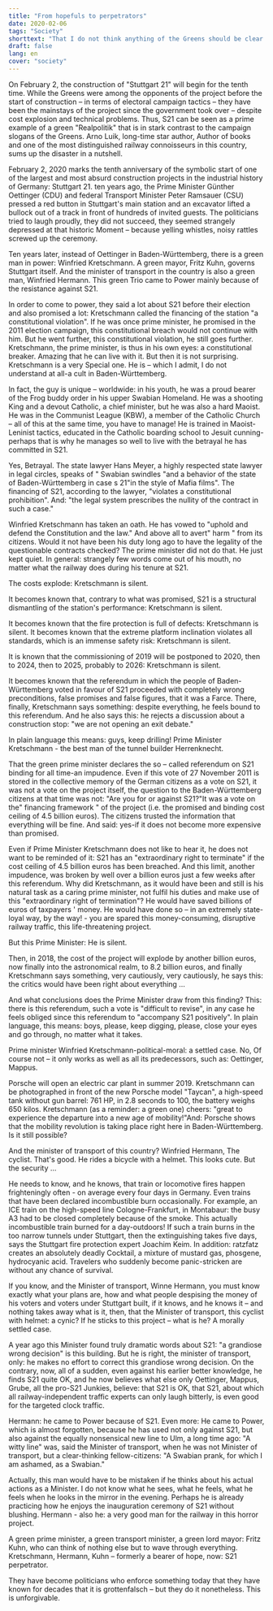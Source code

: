 ```yaml
---
title: "From hopefuls to perpetrators"
date: 2020-02-06
tags: "Society"
shorttext: "That I do not think anything of the Greens should be clear. A hypocritical, fascist thing youtuber pays to bring himself into the game."
draft: false
lang: en
cover: "society"
---
```


On February 2, the construction of "Stuttgart 21" will begin for the tenth time. While the Greens were among the opponents of the project before the start of construction – in terms of electoral campaign tactics – they have been the mainstays of the project since the government took over – despite cost explosion and technical problems. Thus, S21 can be seen as a prime example of a green "Realpolitik" that is in stark contrast to the campaign slogans of the Greens. Arno Luik, long-time star author, Author of books and one of the most distinguished railway connoisseurs in this country, sums up the disaster in a nutshell.

February 2, 2020 marks the tenth anniversary of the symbolic start of one of the largest and most absurd construction projects in the industrial history of Germany: Stuttgart 21. ten years ago, the Prime Minister Günther Oettinger (CDU) and federal Transport Minister Peter Ramsauer (CSU) pressed a red button in Stuttgart's main station and an excavator lifted a bullock out of a track in front of hundreds of invited guests. The politicians tried to laugh proudly, they did not succeed, they seemed strangely depressed at that historic Moment – because yelling whistles, noisy rattles screwed up the ceremony.

Ten years later, instead of Oettinger in Baden-Württemberg, there is a green man in power: Winfried Kretschmann. A green mayor, Fritz Kuhn, governs Stuttgart itself. And the minister of transport in the country is also a green man, Winfried Hermann. This green Trio came to Power mainly because of the resistance against S21.

In order to come to power, they said a lot about S21 before their election and also promised a lot: Kretschmann called the financing of the station "a constitutional violation". If he was once prime minister, he promised in the 2011 election campaign, this constitutional breach would not continue with him. But he went further, this constitutional violation, he still goes further. Kretschmann, the prime minister, is thus in his own eyes: a constitutional breaker. Amazing that he can live with it. But then it is not surprising. Kretschmann is a very Special one. He is – which I admit, I do not understand at all-a cult in Baden-Württemberg.

In fact, the guy is unique – worldwide: in his youth, he was a proud bearer of the Frog buddy order in his upper Swabian Homeland. He was a shooting King and a devout Catholic, a chief minister, but he was also a hard Maoist. He was in the Communist League (KBW), a member of the Catholic Church – all of this at the same time, you have to manage! He is trained in Maoist-Leninist tactics, educated in the Catholic boarding school to Jesuit cunning-perhaps that is why he manages so well to live with the betrayal he has committed in S21.

Yes, Betrayal. The state lawyer Hans Meyer, a highly respected state lawyer in legal circles, speaks of " Swabian swindles "and a behavior of the state of Baden-Württemberg in case s 21"in the style of Mafia films". The financing of S21, according to the lawyer, "violates a constitutional prohibition". And: "the legal system prescribes the nullity of the contract in such a case."

Winfried Kretschmann has taken an oath. He has vowed to "uphold and defend the Constitution and the law." And above all to avert" harm " from its citizens. Would it not have been his duty long ago to have the legality of the questionable contracts checked? The prime minister did not do that. He just kept quiet. In general: strangely few words come out of his mouth, no matter what the railway does during his tenure at S21.

The costs explode: Kretschmann is silent.

It becomes known that, contrary to what was promised, S21 is a structural dismantling of the station's performance: Kretschmann is silent.

It becomes known that the fire protection is full of defects: Kretschmann is silent.
It becomes known that the extreme platform inclination violates all standards, which is an immense safety risk: Kretschmann is silent.

It is known that the commissioning of 2019 will be postponed to 2020, then to 2024, then to 2025, probably to 2026: Kretschmann is silent.

It becomes known that the referendum in which the people of Baden-Württemberg voted in favour of S21 proceeded with completely wrong preconditions, false promises and false figures, that it was a Farce. There, finally, Kretschmann says something: despite everything, he feels bound to this referendum. And he also says this: he rejects a discussion about a construction stop: "we are not opening an exit debate."

In plain language this means: guys, keep drilling! Prime Minister Kretschmann - the best man of the tunnel builder Herrenknecht.

That the green prime minister declares the so – called referendum on S21 binding for all time-an impudence. Even if this vote of 27 November 2011 is stored in the collective memory of the German citizens as a vote on S21, it was not a vote on the project itself, the question to the Baden-Württemberg citizens at that time was not: "Are you for or against S21?"It was a vote on the" financing framework " of the project (i.e. the promised and binding cost ceiling of 4.5 billion euros). The citizens trusted the information that everything will be fine. And said: yes-if it does not become more expensive than promised.

Even if Prime Minister Kretschmann does not like to hear it, he does not want to be reminded of it: S21 has an "extraordinary right to terminate" if the cost ceiling of 4.5 billion euros has been breached. And this limit, another impudence, was broken by well over a billion euros just a few weeks after this referendum. Why did Kretschmann, as it would have been and still is his natural task as a caring prime minister, not fulfil his duties and make use of this "extraordinary right of termination"? He would have saved billions of euros of taxpayers ' money. He would have done so – in an extremely state-loyal way, by the way! - you are spared this money-consuming, disruptive railway traffic, this life-threatening project.

But this Prime Minister: He is silent.

Then, in 2018, the cost of the project will explode by another billion euros, now finally into the astronomical realm, to 8.2 billion euros, and finally Kretschmann says something, very cautiously, very cautiously, he says this: the critics would have been right about everything …

And what conclusions does the Prime Minister draw from this finding? This: there is this referendum, such a vote is "difficult to revise", in any case he feels obliged since this referendum to "accompany S21 positively". In plain language, this means: boys, please, keep digging, please, close your eyes and go through, no matter what it takes.

Prime minister Winfried Kretschmann-political-moral: a settled case. No, Of course not – it only works as well as all its predecessors, such as: Oettinger, Mappus.

Porsche will open an electric car plant in summer 2019. Kretschmann can be photographed in front of the new Porsche model "Taycan", a high-speed tank without gun barrel: 761 HP, in 2.8 seconds to 100, the battery weighs 650 kilos. Kretschmann (as a reminder: a green one) cheers: "great to experience the departure into a new age of mobility!"And: Porsche shows that the mobility revolution is taking place right here in Baden-Württemberg. Is it still possible?

And the minister of transport of this country? Winfried Hermann, The cyclist. That's good. He rides a bicycle with a helmet. This looks cute. But the security …


He needs to know, and he knows, that train or locomotive fires happen frighteningly often - on average every four days in Germany. Even trains that have been declared incombustible burn occasionally. For example, an ICE train on the high-speed line Cologne-Frankfurt, in Montabaur: the busy A3 had to be closed completely because of the smoke. This actually incombustible train burned for a day-outdoors! If such a train burns in the too narrow tunnels under Stuttgart, then the extinguishing takes five days, says the Stuttgart fire protection expert Joachim Keim. In addition: ratzfatz creates an absolutely deadly Cocktail, a mixture of mustard gas, phosgene, hydrocyanic acid. Travelers who suddenly become panic-stricken are without any chance of survival.

If you know, and the Minister of transport, Winne Hermann, you must know exactly what your plans are, how and what people despising the money of his voters and voters under Stuttgart built, if it knows, and he knows it – and nothing takes away what is it, then, that the Minister of transport, this cyclist with helmet: a cynic? If he sticks to this project – what is he? A morally settled case.

A year ago this Minister found truly dramatic words about S21: "a grandiose wrong decision" is this building. But he is right, the minister of transport, only: he makes no effort to correct this grandiose wrong decision. On the contrary, now, all of a sudden, even against his earlier better knowledge, he finds S21 quite OK, and he now believes what else only Oettinger, Mappus, Grube, all the pro-S21 Junkies, believe: that S21 is OK, that S21, about which all railway-independent traffic experts can only laugh bitterly, is even good for the targeted clock traffic.

Hermann: he came to Power because of S21. Even more: He came to Power, which is almost forgotten, because he has used not only against S21, but also against the equally nonsensical new line to Ulm, a long time ago: "A witty line" was, said the Minister of transport, when he was not Minister of transport, but a clear-thinking fellow-citizens: "A Swabian prank, for which I am ashamed, as a Swabian."

Actually, this man would have to be mistaken if he thinks about his actual actions as a Minister. I do not know what he sees, what he feels, what he feels when he looks in the mirror in the evening. Perhaps he is already practicing how he enjoys the inauguration ceremony of S21 without blushing. Hermann - also he: a very good man for the railway in this horror project.

A green prime minister, a green transport minister, a green lord mayor: Fritz Kuhn, who can think of nothing else but to wave through everything. Kretschmann, Hermann, Kuhn – formerly a bearer of hope, now: S21 perpetrator.

They have become politicians who enforce something today that they have known for decades that it is grottenfalsch – but they do it nonetheless. This is unforgivable.
